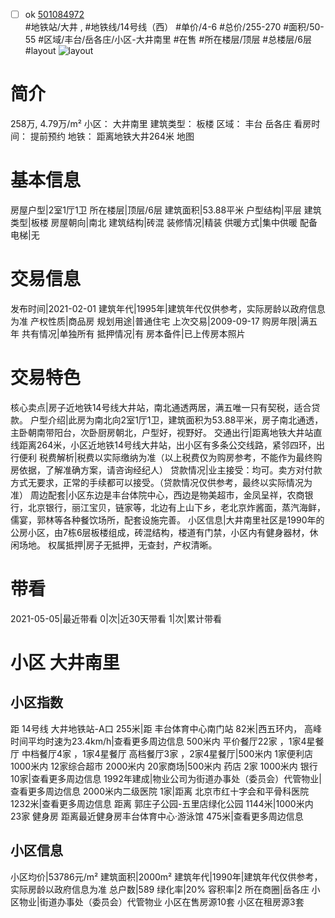 - [ ] ok [501084972](https://bj.5i5j.com/ershoufang/501084972.html)  
 #地铁站/大井 ,  #地铁线/14号线（西）
#单价/4-6 #总价/255-270 #面积/50-55   #区域/丰台/岳各庄/小区-大井南里 #在售 #所在楼层/顶层 #总楼层/6层 #layout 
![layout](http://image2a.5i5j.com/bdir/layout/133293.jpg_P5.jpg) 
# 简介 
 258万,  4.79万/m² 
小区： 大井南里
建筑类型： 板楼
区域： 丰台 岳各庄
看房时间： 提前预约
地铁： 距离地铁大井264米 地图
# 基本信息 
 房屋户型|2室1厅1卫
所在楼层|顶层/6层
建筑面积|53.88平米
户型结构|平层
建筑类型|板楼
房屋朝向|南北
建筑结构|砖混
装修情况|精装
供暖方式|集中供暖
配备电梯|无
# 交易信息 
 发布时间|2021-02-01
建筑年代|1995年|建筑年代仅供参考，实际房龄以政府信息为准
产权性质|商品房
规划用途|普通住宅
上次交易|2009-09-17
购房年限|满五年
共有情况|单独所有
抵押情况|有
房本备件|已上传房本照片
# 交易特色 
 核心卖点|房子近地铁14号线大井站，南北通透两居，满五唯一只有契税，适合贷款。
户型介绍|此房为南北向2室1厅1卫，建筑面积为53.88平米，房子南北通透，主卧朝南带阳台，次卧厨房朝北，户型好，视野好。
交通出行|距离地铁大井站直线距离264米，小区近地铁14号线大井站，出小区有多条公交线路，紧邻四环，出行便利
税费解析|税费以实际缴纳为准（以上税费仅为购房参考，不能作为最终购房依据，了解准确方案，请咨询经纪人）
贷款情况|业主接受：均可。卖方对付款方式无要求，正常的手续都可以接受。（贷款情况仅供参考，最终以实际情况为准）
周边配套|小区东边是丰台体院中心，西边是物美超市，金凤呈祥，农商银行，北京银行，丽江宝贝，链家等，北边有上山下乡，老北京炸酱面，蒸汽海鲜，儒宴，郭林等各种餐饮场所，配套设施完善。
小区信息|大井南里社区是1990年的公房小区，由7栋6层板楼组成，砖混结构，楼道有门禁，小区内有健身器材，休闲场地。
权属抵押|房子无抵押，无查封，产权清晰。
# 带看 
 2021-05-05|最近带看	 0|次|近30天带看	 1|次|累计带看
# 小区 大井南里
## 小区指数 
 距 14号线 大井地铁站-A口 255米|距 丰台体育中心南门站 82米|西五环内， 高峰时间平均时速为23.4km/h|查看更多周边信息
500米内 平价餐厅22家 ，1家4星餐厅
中档餐厅4家 ，1家4星餐厅
高档餐厅3家 ，2家4星餐厅|500米内 1家便利店
1000米内 12家综合超市
2000米内 20家商场|500米内 药店 2家
1000米内 银行 10家|查看更多周边信息
1992年建成|物业公司为街道办事处（委员会）代管物业|查看更多周边信息
2000米内二级医院 1家|距离 北京市红十字会和平骨科医院  1232米|查看更多周边信息
距离 郭庄子公园-五里店绿化公园 1144米|1000米内 23家 健身房
距离最近健身房丰台体育中心·游泳馆 475米|查看更多周边信息
## 小区信息 
 小区均价|53786元/m²
建筑面积|2000m²
建筑年代|1990年|建筑年代仅供参考，实际房龄以政府信息为准
总户数|589
绿化率|20%
容积率|2
所在商圈|岳各庄
小区物业|街道办事处（委员会）代管物业
小区在售房源10套
小区在租房源3套
